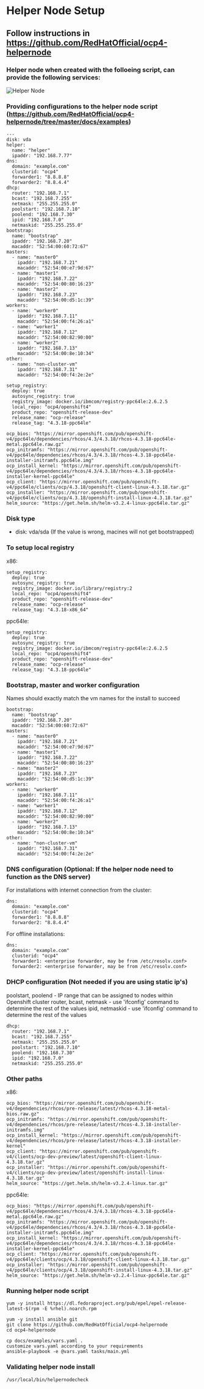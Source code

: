 # Helper Node Setup

## Follow instructions in https://github.com/RedHatOfficial/ocp4-helpernode

### Helper node when created with the folloeing script, can provide the following services:
![Helper Node](https://github.com/RedHatOfficial/ocp4-helpernode/blob/master/docs/images/hn.png)

### Providing configurations to the helper node script  (https://github.com/RedHatOfficial/ocp4-helpernode/tree/master/docs/examples)

```
---
disk: vda
helper:
  name: "helper"
  ipaddr: "192.168.7.77"
dns:
  domain: "example.com"
  clusterid: "ocp4"
  forwarder1: "8.8.8.8"
  forwarder2: "8.8.4.4"
dhcp:
  router: "192.168.7.1"
  bcast: "192.168.7.255"
  netmask: "255.255.255.0"
  poolstart: "192.168.7.10"
  poolend: "192.168.7.30"
  ipid: "192.168.7.0"
  netmaskid: "255.255.255.0"
bootstrap:
  name: "bootstrap"
  ipaddr: "192.168.7.20"
  macaddr: "52:54:00:60:72:67"
masters:
  - name: "master0"
    ipaddr: "192.168.7.21"
    macaddr: "52:54:00:e7:9d:67"
  - name: "master1"
    ipaddr: "192.168.7.22"
    macaddr: "52:54:00:80:16:23"
  - name: "master2"
    ipaddr: "192.168.7.23"
    macaddr: "52:54:00:d5:1c:39"
workers:
  - name: "worker0"
    ipaddr: "192.168.7.11"
    macaddr: "52:54:00:f4:26:a1"
  - name: "worker1"
    ipaddr: "192.168.7.12"
    macaddr: "52:54:00:82:90:00"
  - name: "worker2"
    ipaddr: "192.168.7.13"
    macaddr: "52:54:00:8e:10:34"
other:
  - name: "non-cluster-vm"
    ipaddr: "192.168.7.31"
    macaddr: "52:54:00:f4:2e:2e"

setup_registry:
  deploy: true
  autosync_registry: true
  registry_image: docker.io/ibmcom/registry-ppc64le:2.6.2.5
  local_repo: "ocp4/openshift4"
  product_repo: "openshift-release-dev"
  release_name: "ocp-release"
  release_tag: "4.3.18-ppc64le"

ocp_bios: "https://mirror.openshift.com/pub/openshift-v4/ppc64le/dependencies/rhcos/4.3/4.3.18/rhcos-4.3.18-ppc64le-metal.ppc64le.raw.gz"
ocp_initramfs: "https://mirror.openshift.com/pub/openshift-v4/ppc64le/dependencies/rhcos/4.3/4.3.18/rhcos-4.3.18-ppc64le-installer-initramfs.ppc64le.img"
ocp_install_kernel: "https://mirror.openshift.com/pub/openshift-v4/ppc64le/dependencies/rhcos/4.3/4.3.18/rhcos-4.3.18-ppc64le-installer-kernel-ppc64le"
ocp_client: "https://mirror.openshift.com/pub/openshift-v4/ppc64le/clients/ocp/4.3.18/openshift-client-linux-4.3.18.tar.gz"
ocp_installer: "https://mirror.openshift.com/pub/openshift-v4/ppc64le/clients/ocp/4.3.18/openshift-install-linux-4.3.18.tar.gz"
helm_source: "https://get.helm.sh/helm-v3.2.4-linux-ppc64le.tar.gz"
```

### Disk type

- disk: vda/sda (If the value is wrong, macines will not get bootstrapped)

### To setup local registry
x86:
```
setup_registry:
  deploy: true
  autosync_registry: true
  registry_image: docker.io/library/registry:2
  local_repo: "ocp4/openshift4"
  product_repo: "openshift-release-dev"
  release_name: "ocp-release"
  release_tag: "4.3.18-x86_64"
```

ppc64le:
```
setup_registry:
  deploy: true
  autosync_registry: true
  registry_image: docker.io/ibmcom/registry-ppc64le:2.6.2.5
  local_repo: "ocp4/openshift4"
  product_repo: "openshift-release-dev"
  release_name: "ocp-release"
  release_tag: "4.3.18-ppc64le"
```

### Bootstrap, master and worker configuration
Names should exactly match the vm names for the install to succeed

```
bootstrap:
  name: "bootstrap"
  ipaddr: "192.168.7.20"
  macaddr: "52:54:00:60:72:67"
masters:
  - name: "master0"
    ipaddr: "192.168.7.21"
    macaddr: "52:54:00:e7:9d:67"
  - name: "master1"
    ipaddr: "192.168.7.22"
    macaddr: "52:54:00:80:16:23"
  - name: "master2"
    ipaddr: "192.168.7.23"
    macaddr: "52:54:00:d5:1c:39"
workers:
  - name: "worker0"
    ipaddr: "192.168.7.11"
    macaddr: "52:54:00:f4:26:a1"
  - name: "worker1"
    ipaddr: "192.168.7.12"
    macaddr: "52:54:00:82:90:00"
  - name: "worker2"
    ipaddr: "192.168.7.13"
    macaddr: "52:54:00:8e:10:34"
other:
  - name: "non-cluster-vm"
    ipaddr: "192.168.7.31"
    macaddr: "52:54:00:f4:2e:2e"
```

### DNS configuration  (Optional: If the helper node need to function as the DNS server)
For installations with internet connection from the cluster:
```
dns:
  domain: "example.com"
  clusterid: "ocp4"
  forwarder1: "8.8.8.8"
  forwarder2: "8.8.4.4"
```

For offline installations:
```
dns:
  domain: "example.com"
  clusterid: "ocp4"
  forwarder1: <enterprise forwarder, may be from /etc/resolv.conf>
  forwarder2: <enterprise forwarder, may be from /etc/resolv.conf>
```

### DHCP configuration (Not needed if you are using static ip's)
poolstart, poolend - IP range that can be assigned to nodes within Openshift cluster
router, bcast, netmask - use 'ifconfig' command to determine the rest of the values
ipid, netmaskid - use 'ifconfig' command to determine the rest of the values
```
dhcp:
  router: "192.168.7.1"
  bcast: "192.168.7.255"
  netmask: "255.255.255.0"
  poolstart: "192.168.7.10"
  poolend: "192.168.7.30"
  ipid: "192.168.7.0"
  netmaskid: "255.255.255.0"
```

### Other paths
x86:
```
ocp_bios: "https://mirror.openshift.com/pub/openshift-v4/dependencies/rhcos/pre-release/latest/rhcos-4.3.18-metal-bios.raw.gz"
ocp_initramfs: "https://mirror.openshift.com/pub/openshift-v4/dependencies/rhcos/pre-release/latest/rhcos-4.3.18-installer-initramfs.img"
ocp_install_kernel: "https://mirror.openshift.com/pub/openshift-v4/dependencies/rhcos/pre-release/latest/rhcos-4.3.18-installer-kernel"
ocp_client: "https://mirror.openshift.com/pub/openshift-v4/clients/ocp-dev-preview/latest/openshift-client-linux-4.3.18.tar.gz"
ocp_installer: "https://mirror.openshift.com/pub/openshift-v4/clients/ocp-dev-preview/latest/openshift-install-linux-4.3.18.tar.gz"
helm_source: "https://get.helm.sh/helm-v3.2.4-linux.tar.gz"
```

ppc64le:
```
ocp_bios: "https://mirror.openshift.com/pub/openshift-v4/ppc64le/dependencies/rhcos/4.3/4.3.18/rhcos-4.3.18-ppc64le-metal.ppc64le.raw.gz"
ocp_initramfs: "https://mirror.openshift.com/pub/openshift-v4/ppc64le/dependencies/rhcos/4.3/4.3.18/rhcos-4.3.18-ppc64le-installer-initramfs.ppc64le.img"
ocp_install_kernel: "https://mirror.openshift.com/pub/openshift-v4/ppc64le/dependencies/rhcos/4.3/4.3.18/rhcos-4.3.18-ppc64le-installer-kernel-ppc64le"
ocp_client: "https://mirror.openshift.com/pub/openshift-v4/ppc64le/clients/ocp/4.3.18/openshift-client-linux-4.3.18.tar.gz"
ocp_installer: "https://mirror.openshift.com/pub/openshift-v4/ppc64le/clients/ocp/4.3.18/openshift-install-linux-4.3.18.tar.gz"
helm_source: "https://get.helm.sh/helm-v3.2.4-linux-ppc64le.tar.gz"
```

### Running helper node script
```
yum -y install https://dl.fedoraproject.org/pub/epel/epel-release-latest-$(rpm -E %rhel).noarch.rpm

yum -y install ansible git
git clone https://github.com/RedHatOfficial/ocp4-helpernode
cd ocp4-helpernode

cp docs/examples/vars.yaml .
customize vars.yaml according to your requirements
ansible-playbook -e @vars.yaml tasks/main.yml
```

### Validating helper node install
```
/usr/local/bin/helpernodecheck
```